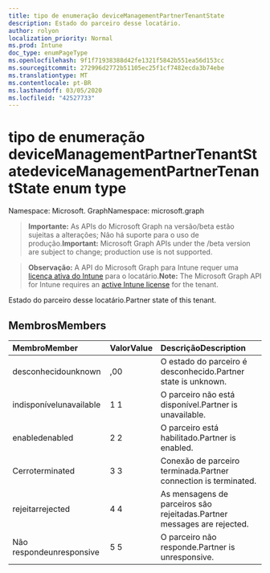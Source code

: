 ```yaml
---
title: tipo de enumeração deviceManagementPartnerTenantState
description: Estado do parceiro desse locatário.
author: rolyon
localization_priority: Normal
ms.prod: Intune
doc_type: enumPageType
ms.openlocfilehash: 9f1f71938388d42fe1321f5842b551ea56d153cc
ms.sourcegitcommit: 272996d2772b51105ec25f1cf7482ecda3b74ebe
ms.translationtype: MT
ms.contentlocale: pt-BR
ms.lasthandoff: 03/05/2020
ms.locfileid: "42527733"
---
```

# <a name="devicemanagementpartnertenantstate-enum-type"></a><span data-ttu-id="5caed-103">tipo de enumeração deviceManagementPartnerTenantState</span><span class="sxs-lookup"><span data-stu-id="5caed-103">deviceManagementPartnerTenantState enum type</span></span>

<span data-ttu-id="5caed-104">Namespace: Microsoft. Graph</span><span class="sxs-lookup"><span data-stu-id="5caed-104">Namespace: microsoft.graph</span></span>

> <span data-ttu-id="5caed-105">**Importante:** As APIs do Microsoft Graph na versão/beta estão sujeitas a alterações; Não há suporte para o uso de produção.</span><span class="sxs-lookup"><span data-stu-id="5caed-105">**Important:** Microsoft Graph APIs under the /beta version are subject to change; production use is not supported.</span></span>

> <span data-ttu-id="5caed-106">**Observação:** A API do Microsoft Graph para Intune requer uma [licença ativa do Intune](https://go.microsoft.com/fwlink/?linkid=839381) para o locatário.</span><span class="sxs-lookup"><span data-stu-id="5caed-106">**Note:** The Microsoft Graph API for Intune requires an [active Intune license](https://go.microsoft.com/fwlink/?linkid=839381) for the tenant.</span></span>

<span data-ttu-id="5caed-107">Estado do parceiro desse locatário.</span><span class="sxs-lookup"><span data-stu-id="5caed-107">Partner state of this tenant.</span></span>

## <a name="members"></a><span data-ttu-id="5caed-108">Membros</span><span class="sxs-lookup"><span data-stu-id="5caed-108">Members</span></span>
|<span data-ttu-id="5caed-109">Membro</span><span class="sxs-lookup"><span data-stu-id="5caed-109">Member</span></span>|<span data-ttu-id="5caed-110">Valor</span><span class="sxs-lookup"><span data-stu-id="5caed-110">Value</span></span>|<span data-ttu-id="5caed-111">Descrição</span><span class="sxs-lookup"><span data-stu-id="5caed-111">Description</span></span>|
|:---|:---|:---|
|<span data-ttu-id="5caed-112">desconhecido</span><span class="sxs-lookup"><span data-stu-id="5caed-112">unknown</span></span>|<span data-ttu-id="5caed-113">,0</span><span class="sxs-lookup"><span data-stu-id="5caed-113">0</span></span>|<span data-ttu-id="5caed-114">O estado do parceiro é desconhecido.</span><span class="sxs-lookup"><span data-stu-id="5caed-114">Partner state is unknown.</span></span>|
|<span data-ttu-id="5caed-115">indisponível</span><span class="sxs-lookup"><span data-stu-id="5caed-115">unavailable</span></span>|<span data-ttu-id="5caed-116">1 </span><span class="sxs-lookup"><span data-stu-id="5caed-116">1</span></span>|<span data-ttu-id="5caed-117">O parceiro não está disponível.</span><span class="sxs-lookup"><span data-stu-id="5caed-117">Partner is unavailable.</span></span>|
|<span data-ttu-id="5caed-118">enabled</span><span class="sxs-lookup"><span data-stu-id="5caed-118">enabled</span></span>|<span data-ttu-id="5caed-119">2 </span><span class="sxs-lookup"><span data-stu-id="5caed-119">2</span></span>|<span data-ttu-id="5caed-120">O parceiro está habilitado.</span><span class="sxs-lookup"><span data-stu-id="5caed-120">Partner is enabled.</span></span>|
|<span data-ttu-id="5caed-121">Cerro</span><span class="sxs-lookup"><span data-stu-id="5caed-121">terminated</span></span>|<span data-ttu-id="5caed-122">3 </span><span class="sxs-lookup"><span data-stu-id="5caed-122">3</span></span>|<span data-ttu-id="5caed-123">Conexão de parceiro terminada.</span><span class="sxs-lookup"><span data-stu-id="5caed-123">Partner connection is terminated.</span></span>|
|<span data-ttu-id="5caed-124">rejeitar</span><span class="sxs-lookup"><span data-stu-id="5caed-124">rejected</span></span>|<span data-ttu-id="5caed-125">4 </span><span class="sxs-lookup"><span data-stu-id="5caed-125">4</span></span>|<span data-ttu-id="5caed-126">As mensagens de parceiros são rejeitadas.</span><span class="sxs-lookup"><span data-stu-id="5caed-126">Partner messages are rejected.</span></span>|
|<span data-ttu-id="5caed-127">Não responde</span><span class="sxs-lookup"><span data-stu-id="5caed-127">unresponsive</span></span>|<span data-ttu-id="5caed-128">5 </span><span class="sxs-lookup"><span data-stu-id="5caed-128">5</span></span>|<span data-ttu-id="5caed-129">O parceiro não responde.</span><span class="sxs-lookup"><span data-stu-id="5caed-129">Partner is unresponsive.</span></span>|



